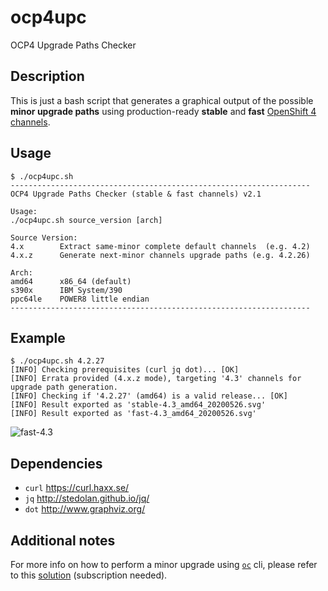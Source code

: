 # ocp4upc
OCP4 Upgrade Paths Checker
## Description
This is just a bash script that generates a graphical output of the possible **minor upgrade paths** using production-ready **stable** and **fast** [OpenShift 4 channels](https://docs.openshift.com/container-platform/4.4/updating/updating-cluster-between-minor.html#understanding-upgrade-channels_updating-cluster-between-minor).
## Usage
~~~
$ ./ocp4upc.sh
-------------------------------------------------------------------
OCP4 Upgrade Paths Checker (stable & fast channels) v2.1

Usage:
./ocp4upc.sh source_version [arch]

Source Version:
4.x        Extract same-minor complete default channels  (e.g. 4.2)
4.x.z      Generate next-minor channels upgrade paths (e.g. 4.2.26)

Arch:
amd64      x86_64 (default)
s390x      IBM System/390
ppc64le    POWER8 little endian
-------------------------------------------------------------------
~~~
## Example
~~~
$ ./ocp4upc.sh 4.2.27
[INFO] Checking prerequisites (curl jq dot)... [OK] 
[INFO] Errata provided (4.x.z mode), targeting '4.3' channels for upgrade path generation.
[INFO] Checking if '4.2.27' (amd64) is a valid release... [OK] 
[INFO] Result exported as 'stable-4.3_amd64_20200526.svg'
[INFO] Result exported as 'fast-4.3_amd64_20200526.svg'
~~~
![fast-4.3](https://github.com/pamoedom/ocp4upc/blob/master/examples/fast-4.3_amd64_20200526.png)
## Dependencies
- `curl` <https://curl.haxx.se/>
- `jq` <http://stedolan.github.io/jq/>
- `dot` <http://www.graphviz.org/>
## Additional notes
For more info on how to perform a minor upgrade using [`oc`](https://mirror.openshift.com/pub/openshift-v4/clients/ocp/latest/) cli, please refer to this [solution](https://access.redhat.com/solutions/4606811) (subscription needed).

